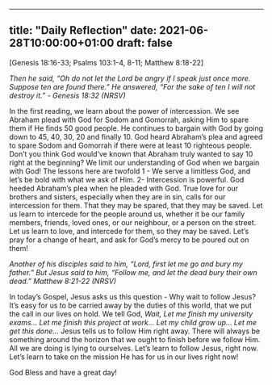 
---
title: "Daily Reflection"
date: 2021-06-28T10:00:00+01:00
draft: false
---

[Genesis 18:16-33; Psalms 103:1-4, 8-11; Matthew 8:18-22]

_Then he said, “Oh do not let the Lord be angry if I speak just once more. Suppose ten are found there.” He answered, “For the sake of ten I will not destroy it.” - Genesis 18:32 (NRSV)_

In the first reading, we learn about the power of intercession. We see Abraham plead with God for Sodom and Gomorrah, asking Him to spare them if He finds 50 good people. He continues to bargain with God by going down to 45, 40, 30, 20 and finally 10. God heard Abraham’s plea and agreed to spare Sodom and Gomorrah if there were at least 10 righteous people. Don’t you think God would’ve known that Abraham truly wanted to say 10 right at the beginning? We limit our understanding of God when we bargain with God! The lessons here are twofold 1 - We serve a limitless God, and let’s be bold with what we ask of Him. 2- Intercession is powerful. God heeded Abraham’s plea when he pleaded with God. True love for our brothers and sisters, especially when they are in sin, calls for our intercession for them. That they may be spared, that they may be saved. Let us learn to intercede for the people around us, whether it be our family members, friends, loved ones, or our neighbour, or a person on the street. Let us learn to love, and intercede for them, so they may be saved. Let’s pray for a change of heart, and ask for God’s mercy to be poured out on them!

_Another of his disciples said to him, “Lord, first let me go and bury my father.” But Jesus said to him, “Follow me, and let the dead bury their own dead.” Matthew 8:21-22 (NRSV)_

In today’s Gospel, Jesus asks us this question - Why wait to follow Jesus? It’s easy for us to be carried away by the duties of this world, that we put the call in our lives on hold. We tell God, _Wait, Let me finish my university exams… Let me finish this project at work… Let my child grow up… Let me get this done…_ Jesus tells us to follow Him right away. There will always be something around the horizon that we ought to finish before we follow Him. All we are doing is lying to ourselves. Let’s learn to follow Jesus, right now. Let’s learn to take on the mission He has for us in our lives right now!

God Bless and have a great day!

